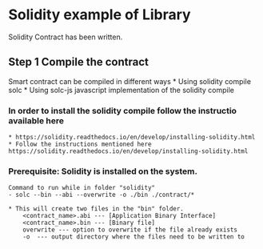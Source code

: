 # Solidity example of Library
Solidity Contract has been written.

## Step 1 Compile the contract
Smart contract can be compiled in different ways
    * Using solidity compile solc
    * Using solc-js javascript implementation of the solidity compile

### In order to install the solidity compile follow the instructio available here
    * https://solidity.readthedocs.io/en/develop/installing-solidity.html
    * Follow the instructions mentioned here https://solidity.readthedocs.io/en/develop/installing-solidity.html

### Prerequisite: Solidity is installed on the system.
    Command to run while in folder "solidity"
    - solc --bin --abi --overwrite -o ./bin ./contract/*

    * This will create two files in the "bin" folder.
        <contract_name>.abi --- [Application Binary Interface]
        <contract_name>.bin --- [Binary file]
        overwrite --- option to overwrite if the file already exists
        -o  --- output directory where the files need to be written to

